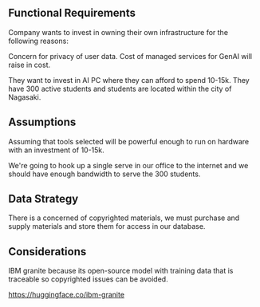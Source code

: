 ## Functional Requirements
Company wants to invest in owning their own infrastructure for the following reasons:

Concern for privacy of user data.
Cost of managed services for GenAI will raise in cost. 

They want to invest in AI PC where they can afford to spend 10-15k. They have 300 active students and students are located within the city of Nagasaki.

## Assumptions
Assuming that tools selected will be powerful enough to run on hardware with an investment of 10-15k.

We're going to hook up a single serve in our office to the internet and we should have enough bandwidth to serve the 300 students.

## Data Strategy
There is a concerned of copyrighted materials, we must purchase and supply materials and store them for access in our database. 


## Considerations 

IBM granite because its open-source model with training data that is traceable  so copyrighted issues can be avoided.

https://huggingface.co/ibm-granite